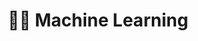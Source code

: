---
title: "🤖🦾 Machine Learning"
permalink: /cs-ai/ml/
layout: category
author_profile: false
taxonomy: ML
---